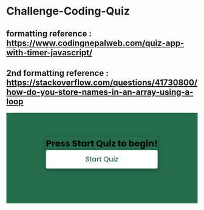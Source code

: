 # Challenge-Coding-Quiz

## formatting reference : https://www.codingnepalweb.com/quiz-app-with-timer-javascript/

## 2nd formatting reference : https://stackoverflow.com/questions/41730800/how-do-you-store-names-in-an-array-using-a-loop

  ![Quiz Main Lobby](./img/quiz-main.png)